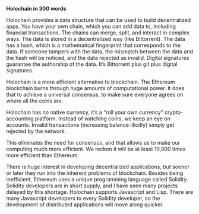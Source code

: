 **Holochain in 300 words**

Holochain provides a data structure that can be used to build decentralized apps.
You have your own chain, which you can add data to, including financial transactions.
The chains can merge, split, and interact in complex ways.
The data is stored in a decentralized way (like Bittorrent).
The data has a hash, which is a mathematical fingerprint that corresponds to the data.
If someone tampers with the data, the mismatch between the data and the hash will be noticed,
	and the data rejected as invalid.
Digital signatures guarantee the authorship of the data.
It’s Bittorrent plus git plus digital signatures.

Holochain is a more efficient alternative to blockchain.
The Ethereum blockchain burns through huge amounts of computational power.
It does that to achieve a universal consensus,
	to make sure everyone agrees on where all the coins are.

Holochain has no native currency, it’s a “roll your own currency” crypto-accounting platform.
Instead of watching coins, we keep an eye on accounts.
Invalid transactions (increasing balance illicitly) simply get rejected by the network.

This eliminates the need for consensus,
	and that allows us to make our computing much more efficient.
We reckon it will be at least 10,000 times more efficient than Ethereum.

There is huge interest in developing decentralized applications,
	but sooner or later they run into the inherent problems of blockchain.
Besides being inefficient, Ethereum uses a unique programming language called Solidity.
Solidity developers are in short supply,
	and I have seen many projects delayed by this shortage.
Holochain supports Javascript and Lisp.
There are many Javascript developers to every Solidity developer,
	so the development of distributed applications will move along quicker.